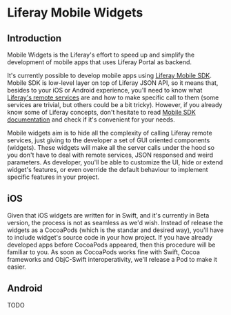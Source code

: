 # Liferay Mobile Widgets

## Introduction
Mobile Widgets is the Liferay's effort to speed up and simplify the development of mobile apps that uses Liferay Portal as backend.

It's currently possible to develop mobile apps using [Liferay Mobile SDK](https://github.com/liferay/liferay-mobile-sdk "Liferay Mobile SDK"). Mobile SDK is low-level layer on top of Liferay JSON API, so it means that, besides to your iOS or Android experience, you'll need to know what [Liferay's remote services](https://www.liferay.com/documentation/liferay-portal/6.2/development/-/ai/accessing-services-remotely-liferay-portal-6-2-dev-guide-05-en) are and how to make specific call to them (some services are trivial, but others could be a bit tricky).
However, if you already know some of Liferay concepts, don't hesitate to read [Mobile SDK documentation](https://www.liferay.com/documentation/liferay-portal/6.2/development/-/ai/mobile-sdk-to-call-services-liferay-portal-6-2-dev-guide-en) and check if it's convenient for your needs.

Mobile widgets aim is to hide all the complexity of calling Liferay remote services, just giving to the developer a set of GUI oriented components (widgets). These widgets will make all the server calls under the hood so you don't have to deal with remote services, JSON responsed and weird parameters.
As developer, you'll be able to customize the UI, hide or extend widget's features, or even override the default behaviour to implement specific features in your project.


## iOS

Given that iOS widgets are written for in Swift, and it's currently in Beta version, the process is not as seamless as we'd wish. Instead of release the widgets as a CocoaPods (which is the standar and desired way), you'll have to include widget's source code in your how project. If you have already developed apps before CocoaPods appeared, then this procedure will be familiar to you. As soon as CocoaPods works fine with Swift, Cocoa frameworks and ObjC-Swift interoperativity, we'll release a Pod to make it easier.

## Android
TODO